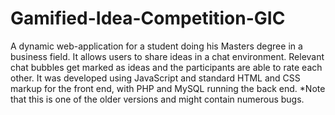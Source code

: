 # Gamified-Idea-Competition-GIC
A dynamic web-application for a student doing his Masters degree in a business field. It allows users to share ideas in a chat environment. Relevant chat bubbles get marked as ideas and the participants are able to rate each other. It was developed using JavaScript and standard HTML and CSS markup for the front end, with PHP and MySQL running the back end.
*Note that this is one of the older versions and might contain numerous bugs.